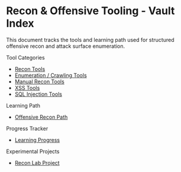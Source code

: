 # Recon & Offensive Tooling - Vault Index

This document tracks the tools and learning path used for structured offensive recon and attack surface enumeration.

 Tool Categories

- [Recon Tools](knowledge/tools/recon-tools.md)
- [Enumeration / Crawling Tools](knowledge/tools/enumeration-tools.md)
- [Manual Recon Tools](knowledge/tools/manual-recon-tools.md)
- [XSS Tools](knowledge/tools/xss-tools.md)
- [SQL Injection Tools](knowledge/tools/sql-injection-tools.md)

 Learning Path

- [Offensive Recon Path](knowledge/learning-paths/offensive-recon.md)

 Progress Tracker

- [Learning Progress](growth/learning-progress.md)

 Experimental Projects

- [Recon Lab Project](projects/recon-lab/README.md)

